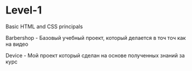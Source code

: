 # Level-1
Basic HTML and CSS principals

Barbershop - Базовый учебный проект, который делается в точ точ как на видео

Device - Мой проект который сделан на основе полученных знаний за курс

